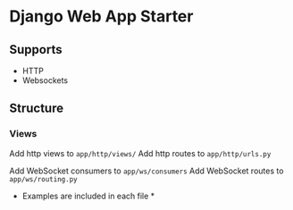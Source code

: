 # Django Web App Starter

## Supports
* HTTP
* Websockets

## Structure

### Views
Add http views to `app/http/views/`
Add http routes to `app/http/urls.py`

Add WebSocket consumers to `app/ws/consumers`
Add WebSocket routes to `app/ws/routing.py`

* Examples are included in each file *
